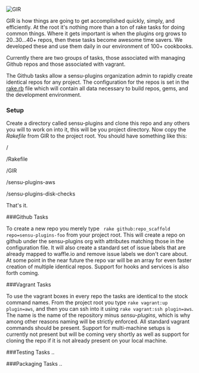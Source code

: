 ![GIR](http://www.roomwithamoose.com/pictures/official/gir_suit_stand_optimized.jpg)

GIR is how things are going to get accomplished quickly, simply, and efficiently.  At the root it's nothing more than a ton of rake tasks for doing common things.  Where it gets important is when the plugins org grows to 20..30...40+ repos, then these tasks become awesome time savers.  We developed these and use them daily in our environment of 100+ cookbooks.

Currently there are two groups of tasks, those associated with managing Github repos and those associated with vagrant.

The Github tasks allow a sensu-plugins organization admin to rapidly create identical repos for any project.  The configuration for the repos is set in the [rake.rb](https://github.com/sensu-plugins/GIR/blob/master/config/rake.rb) file which will contain all data necessary to build repos, gems, and the development environment.

### Setup

Create a directory called sensu-plugins and clone this repo and any others you will to work on into it, this will be you project directory.  Now copy the *Rakefile* from GIR to the project root.  You should have something like this:

/

/Rakefile

/GIR

/sensu-plugins-aws

/sensu-plugins-disk-checks

That's it.

###Github Tasks

To create a new repo you merely type ` rake github:repo_scaffold repo=sensu-plugins-foo` from your project root.  This will create a repo on github under the sensu-plugins org with attributes matching those in the configuration file.  It will also create a standard set of issue labels that are already mapped to waffle.io and remove issue labels we don't care about. At some point in the near future the repo var will be an array for even faster creation of multiple identical repos.  Support for hooks and services is also forth coming.

###Vagrant Tasks

To use the vagrant boxes in every repo the tasks are identical to the stock command names.  From the project root you type `rake vagrant:up plugin=aws`, and then you can ssh into it using `rake vagrant:ssh plugin=aws`.  The name is the name of the repository minus *sensu-plugins*, which is why among other reasons naming will be strictly enforced. All standard vagrant commands should be  present.  Support for multi-machine setups is currently not present but will be coming very shortly as well as support for cloning the repo if it is not already present on your local machine.

###Testing Tasks
..

###Packaging Tasks
..




